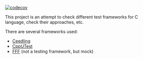 [![codecov](https://codecov.io/github/vpetrigo/test-framework-review/graph/badge.svg?token=IRujXzQUKy)](https://codecov.io/github/vpetrigo/test-framework-review)

This project is an attempt to check different test frameworks for C language, check their approaches, etc.

There are several frameworks used:
- [Ceedling][ceedling]
- [CppUTest][cpputest]
- [FFF][fff] (not a testing framework, but mock)

[ceedling]: https://github.com/ThrowTheSwitch/Ceedling
[cpputest]: https://github.com/cpputest/cpputest/tree/master
[fff]: https://github.com/meekrosoft/fff
